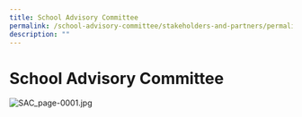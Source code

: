 ```yaml
---
title: School Advisory Committee
permalink: /school-advisory-committee/stakeholders-and-partners/permalink
description: ""
---
```


School Advisory Committee
=========================

![SAC_page-0001.jpg](https://admiraltysec.moe.edu.sg/qql/slot/u752/2022/SAC_page-0001.jpg)